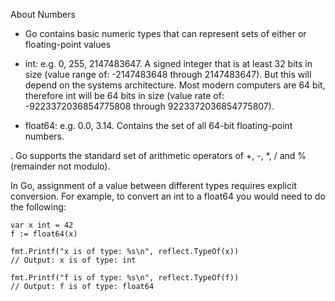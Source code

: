 About Numbers
- Go contains basic numeric types that can represent sets of either or floating-point values

- int: e.g. 0, 255, 2147483647. A signed integer that is at least 32 bits in size (value range of: -2147483648 through 2147483647). But this will depend on the systems architecture. Most modern computers are 64 bit, therefore int will be 64 bits in size (value rate of: -9223372036854775808 through 9223372036854775807).

- float64: e.g. 0.0, 3.14. Contains the set of all 64-bit floating-point numbers.

. Go supports the standard set of arithmetic operators of +, -, *, / and % (remainder not modulo).

In Go, assignment of a value between different types requires explicit conversion. For example, to convert an int to a float64 you would need to do the following:

```
var x int = 42
f := float64(x)

fmt.Printf("x is of type: %s\n", reflect.TypeOf(x))
// Output: x is of type: int

fmt.Printf("f is of type: %s\n", reflect.TypeOf(f))
// Output: f is of type: float64
```
